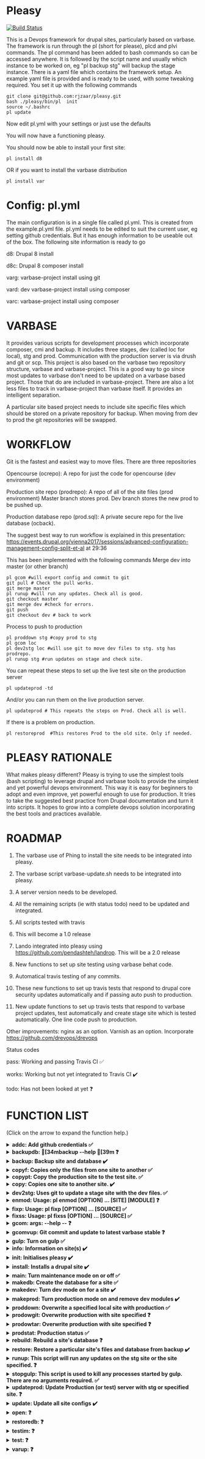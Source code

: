# Pleasy

[![Build Status](https://travis-ci.com/rjzaar/pleasy.svg?branch=master)](https://travis-ci.com/rjzaar/pleasy)

This is a Devops framework for drupal sites, particularly based on varbase.
The framework is run through the pl (short for please), plcd and plvi commands.
The pl command has been added to bash commands so can be accessed anywhere. It is followed by the script name and usually which instance to be worked on, eg "pl backup stg" will backup the stage instance.
There is a yaml file which contains the framework setup. An example yaml file is provided and is ready to be used, with some tweaking required.
You set it up with the following commands

```
git clone git@github.com:rjzaar/pleasy.git 
bash ./pleasy/bin/pl  init
source ~/.bashrc
pl update
```
Now edit pl.yml with your settings or just use the defaults

You will now have a functioning pleasy.

You should now be able to install your first site:
```
pl install d8
```
OR if you want to install the varbase distribution
```
pl install var
```

# Config: pl.yml

The main configuration is in a single file called pl.yml. This is created from the example.pl.yml file. pl.yml needs
to be edited to suit the current user, eg setting github credentials. But it has enough information to be useable 
out of the box. The following site information is ready to go

d8: Drupal 8 install

d8c: Drupal 8 composer install

varg: varbase-project install using git

vard: dev varbase-project install using composer

varc: varbase-project install using composer 

# VARBASE

It provides various scripts for development processes which incorporate composer, cmi and backup. It includes three 
stages, dev (called loc for local), stg and prod. Communication with the production server is via drush and git or scp.
This project is also based on the varbase two repository structure, varbase and varbase-project.
This is a good way to go since most updates to varbase don't need to be updated on a varbase based project.
Those that do are included in varbase-project.
There are also a lot less files to track in varbase-project than varbase itself.
It provides an intelligent separation.

A particular site based project needs to include site specific files which should be stored on a private 
repository for backup. When moving from dev to prod the git repositories will be swapped.

# WORKFLOW

Git is the fastest and easiest way to move files. There are three repositories

Opencourse (ocrepo): A repo for just the code for opencourse (dev environment)

Production site repo (prodrepo): A repo of all of the site files (prod environment) Master branch stores prod. Dev
branch stores the new prod to be pushed up.

Production database repo (prod.sql): A private secure repo for the live database (ocback).

The suggest best way to run workflow is explained in this presentation: 
https://events.drupal.org/vienna2017/sessions/advanced-configuration-management-config-split-et-al
  at 29:36
  
This has been implemented with the following commands
Merge dev into master (or other branch)
```
pl gcom #will export config and commit to git
git pull # Check the pull works.
git merge master
pl runup #will run any updates. Check all is good.
git checkout master 
git merge dev #check for errors.
git push
git checkout dev # back to work
```
Process to push to production
```
pl proddown stg #copy prod to stg
pl gcom loc
pl dev2stg loc #will use git to move dev files to stg. stg has prodrepo.
pl runup stg #run updates on stage and check site.
```
You can repeat these steps to set up the live test site on the production server

```
pl updateprod -td
```
And/or you can run them on the live production server.
```
pl updateprod # This repeats the steps on Prod. Check all is well.
```
If there is a problem on production.

```
pl restoreprod  #This restores Prod to the old site. Only if needed.
```
 
# PLEASY RATIONALE

What makes pleasy different? Pleasy is trying to use the simplest tools (bash scripting) to leverage drupal and varbase tools 
to provide the simplest and yet powerful devops environment. This way it is easy for beginners to adopt and even improve, yet
powerful enough to use for production. It tries to take the suggested best practice from Drupal documentation and turn it into
scripts. It hopes to grow into a complete devops solution incorporating the best tools and practices available. 

# ROADMAP

1) The varbase use of Phing to install the site needs to be integrated into pleasy.

2) The varbase script varbase-update.sh needs to be integrated into pleasy.

3) A server version needs to be developed.

4) All the remaining scripts (ie with status todo) need to be updated and integrated.

5) All scripts tested with travis

6) This will become a 1.0 release

7) Lando integrated into pleasy using https://github.com/pendashteh/landrop. This will be a 2.0 release

8) New functions to set up site testing using varbase behat code.

9) Automatical travis testing of any commits.

10) These new functions to set up travis tests that respond to drupal core security updates automatically and if passing auto push to production.

11) New update functions to set up travis tests that respond to varbase project updates, test automatically and create stage site which is tested automatically. One line code push to production.

Other improvements: nginx as an option. Varnish as an option. Incorporate https://github.com/drevops/drevops



Status codes

pass: Working and passing Travis CI :white_check_mark:

works: Working but not yet integrated to Travis CI :heavy_check_mark:

todo: Has not been looked at yet :question:


# FUNCTION LIST

(Click on the arrow to expand the function help.)


<details>

**<summary>addc: Add github credentials :white_check_mark: </summary>**
Usage: pl addc [OPTION]
  This script is used to add github credentials

  Mandatory arguments to long options are mandatory for short options too.
    -h --help               Display help (Currently displayed)

  Examples:
  pl addc 

</details>

<details>

**<summary>backupdb: [34mbackup --help [39m :question: </summary>**
--**BROKEN DOCUMENTATION**--
Backs up the database only
    Usage: pl backupdb [OPTION] ... [SOURCE]
  This script is used to backup a particular site's database.
  You just need to state the sitename, eg dev.

  Mandatory arguments to long options are mandatory for short options too.
    -h --help               Display help (Currently displayed)
    -m --message='msg'      Enter an optional message to accompany the backup

  Examples:
  pl backupdb -h
  pl backupdb dev
  pl backupdb tim -m 'First tim backup'
  pl backupdb --message='Love' love
  END HELP
--**BROKEN DOCUMENTATION**--

</details>

<details>

**<summary>backup: Backup site and database :heavy_check_mark: </summary>**
Usage: pl backup [OPTION] ... [SOURCE] [MESSAGE]
This script is used to backup a particular site's files and database.
You just need to state the sitename, eg dev and an optional message.

Mandatory arguments to long options are mandatory for short options too.
  -h --help               Display help (Currently displayed)
  -d --debug              Provide debug information when running this script.
  -g --git                Also create a git backup of site.

Examples:
pl backup -h
pl backup dev
pl backup tim 'First tim backup'
END HELP

</details>

<details>

**<summary>copyf: Copies only the files from one site to another :white_check_mark: </summary>**
Usage: pl copyf [OPTION] ... [SOURCE]
This script will copy one site to another site. It will copy only the files
but will set up the site settings. If no argument is given, it will copy dev
to stg If one argument is given it will copy dev to the site specified If two
arguments are give it will copy the first to the second.

Mandatory arguments to long options are mandatory for short options too.
  -h --help               Display help (Currently displayed)

Examples:

</details>

<details>

**<summary>copypt: Copy the production site to the test site. :white_check_mark: </summary>**
Usage: pl copypt [OPTION]
  This script is used to copy the production site to the test site. The site
  details are in pl.yml.

  Mandatory arguments to long options are mandatory for short options too.
    -h --help               Display help (Currently displayed)

  Examples:
  pl copypt 

</details>

<details>

**<summary>copy: Copies one site to another site. :heavy_check_mark: </summary>**
    Usage: pl copy [OPTION] ... [SOURCE] [DESTINATION]
This script will copy one site to another site. It will copy all
files, set up the site settings and import the database. If no
argument is given, it will copy dev to stg. If one argument is given it
will copy dev to the site specified. If two arguments are give it will
copy the first to the second.

Mandatory arguments to long options are mandatory for short options too.
  -h --help               Display help (Currently displayed)
  -d --debug              Provide debug information when running this script.

Examples:

</details>

<details>

**<summary>dev2stg: Uses git to update a stage site with the dev files. :white_check_mark: </summary>**
Usage: pl dev2stg [OPTION] ... [SOURCE]
This script will use git to update the files from dev repo (ocdev) on the stage
site dev to stg. If one argument is given it will copy dev to the site
specified. If two arguments are give it will copy the first to the second.
Presumes the dev git has already been pushed. Git is used for this rather than
simple file transfer so it follows the requirements in .gitignore.

Mandatory arguments to long options are mandatory for short options too.
  -h --help               Display help (Currently displayed)
  -d --debug              Provide debug information when running this script.

Examples:

</details>

<details>

**<summary>enmod: Usage: pl enmod [OPTION] ... [SITE] [MODULE] :question: </summary>**
--**BROKEN DOCUMENTATION**--
This script will install a module first using composer, then fix the file/dir
ownership and then enable the module using drush automatically.

Mandatory arguments to long options are mandatory for short options too.
  -h --help               Display help (Currently displayed)

Examples:
--**BROKEN DOCUMENTATION**--

</details>

<details>

**<summary>fixp: Usage: pl fixp [OPTION] ... [SOURCE] :white_check_mark: </summary>**
--**BROKEN DOCUMENTATION**--
This script is used to fix permissions of a Drupal site You just need to
state the sitename, eg dev.

Mandatory arguments to long options are mandatory for short options too.
  -h --help               Display help (Currently displayed)

Examples:
--**BROKEN DOCUMENTATION**--

</details>

<details>

**<summary>fixss: Usage: pl fixss [OPTION] ... [SOURCE] :white_check_mark: </summary>**
--**BROKEN DOCUMENTATION**--
This will fix (or set) the site settings in local.settings.php You just need
to state the sitename, eg dev.

Mandatory arguments to long options are mandatory for short options too.
  -h --help               Display help (Currently displayed)

Examples:
--**BROKEN DOCUMENTATION**--

</details>

<details>

**<summary>gcom: args:  --help -- :question: </summary>**
--**BROKEN DOCUMENTATION**--
Git commit code with optional backup
Usage: pl gcom [SITE] [MESSAGE] [OPTION]
This script will export config and git commit changes to [SITE] with [MESSAGE].\
If you have access rights, you can commit changes to pleasy itself by using pl
for [SITE] or pleasy.

OPTIONS
  -h --help               Display help (Currently displayed)
  -b --backup             Backup site after commit
  -v --verbose            Provide messages of what is happening
  -d --debug              Provide messages to help with debugging this function

Examples:
pl gcom loc "Fixed error on blah." -bv\
pl gcom pl "Improved gcom."
--**BROKEN DOCUMENTATION**--

</details>

<details>

**<summary>gcomvup: Git commit and update to latest varbase stable :question: </summary>**
Usage: pl gcomvup [OPTION] ... [SITE] [MESSAGE]
Varbase update, git commit changes and backup. This script follows the
correct path to git commit changes You just need to state the
sitename, eg dev.

Mandatory arguments to long options are mandatory for short options too.
  -h --help               Display help (Currently displayed)

Examples:
pl gcomvup -h
pl gcomvup dev (relative dev folder)
pl gcomvup tim 'First tim backup'
END HELP

</details>

<details>

**<summary>gulp: Turn on gulp :white_check_mark: </summary>**
Usage: pl gulp [OPTION] ... [SITE] [URL]
This script is used to set up gulp browser sync for a particular page. You
just need to state the sitename and optionally a particular page
, eg loc and http://pleasy.loc/sar

Mandatory arguments to long options are mandatory for short options too.
  -h --help               Display help (Currently displayed)

Examples:
pl gulp loc
pl gulp loc http://pleasy.loc/sar

END HELP

</details>

<details>

**<summary>info: Information on site(s) :heavy_check_mark: </summary>**
Usage: pl info [SITE] [TYPE] [OPTION]
This script is used to provide various information about a site.
You just need to state the sitename, eg dev and optionally the type of information

Mandatory arguments to long options are mandatory for short options too.
  -h --help               Display help (Currently displayed)
  -d --debug              Provide debug information when running this script.

Examples:
pl info -h
pl info dev
END HELP

</details>

<details>

**<summary>init: Initialises pleasy :heavy_check_mark: </summary>**
  Usage: pl init [OPTION]
This will set up pleasy and initialise the sites as per
pl.yml, including the current production shared database.
This will install many programs, which will be listed at
the end.

Mandatory arguments to long options are mandatory for short options too.
    -y --yes                Force all install options to yes (Recommended)
    -h --help               Display help (Currently displayed)
    -s --step={1,15}        FOR DEBUG USE, start at step number as seen in code
    -n --nopassword         Nopassword. This will give the user full sudo access without requireing a password!
                            This could be a security issue for some setups. Use with caution!
    -t --test            This option is only for test environments like Travis, eg there is no mysql root password.
    -l --lando              This will install lando

Examples:
git clone git@github.com:rjzaar/pleasy.git [sitename]  #eg git clone git@github.com:rjzaar/pleasy.git mysite.org
bash ./pleasy/bin/pl  init # or if using [sitename]
bash ./[sitename]/bin/pl init

then if debugging:

bash ./[sitename]/bin/pl init -s=6  # to start at step 6.

INSTALL LIST:
    sudo apt-get install gawk
    sudo $folderpath/scripts/lib/installsudoers.sh "$folderpath\/bin" $user
    sudo apt-get install apache2 php libapache2-mod-php php-mysql curl php-cli \
    php-gd php-mbstring php-gettext php-xml php-curl php-bz2 php-zip git unzip
    php-xdebug -y
    sudo apt-get -y install mysql-server
    sudo apt-get install phpmyadmin -y
    php -r "copy('https://getcomposer.org/installer', 'composer-setup.php');"
    HASH="$(wget -q -O - https://composer.github.io/installer.sig)"
    sudo php composer-setup.php --install-dir=/usr/local/bin --filename=composer
    curl https://drupalconsole.com/installer -L -o drupal.phar
    sudo apt install nodejs build-essential
    curl -L https://npmjs.com/install.sh | sh
    sudo apt install npm
    sudo npm install gulp-cli -g
    sudo npm install gulp -D
END OF HELP

</details>

<details>

**<summary>install: Installs a drupal site :heavy_check_mark: </summary>**
Usage: pl install site [OPTION]
This script is used to install a variety of drupal flavours particularly
opencourse This will use opencourse-project as a wrapper. It is presumed you
have already cloned opencourse-project.  You just need to specify the site name
as a single argument.  All the settings for that site are in pl.yml If no site
name is given then the default site is created.

Mandatory arguments to long options are mandatory for short options too.
  -h --help               Display help (Currently displayed)
  -y --yes                Auto Yes to all options
  -f --files              Only install site files. No database
  -s --step=[INT]         Restart at the step specified.
  -b --build-step=[INT]   Restart the build at step specified (step=6)
  -d --debug              Provide debug information when running this script.
  -t --test               This option is only for test environments like Travis, eg there is no mysql root password.
  -e --extras             Install extra features like yarn and bower

Examples:
pl install d8
pl install ins -b=6 #To start from installing the modules.
pl install loc -s=3 #start from composer install
END HELP

</details>

<details>

**<summary>main: Turn maintenance mode on or off :white_check_mark: </summary>**
Usage: pl main [OPTION] ... [SITE] [MODULES]
This script will turn maintenance mode on or off. You will need to specify the
site first than on or off, eg pl main loc on

Mandatory arguments to long options are mandatory for short options too.
  -h --help               Display help (Currently displayed)

Examples:
pl main loc on
pl main dev off
END HELP

</details>

<details>

**<summary>makedb: Create the database for a site :white_check_mark: </summary>**
Usage: pl makedb [OPTION] ... [SITE]
<ADD DESC HERE>

Mandatory arguments to long options are mandatory for short options too.
  -h --help               Display help (Currently displayed)
  -d --debug              Provide messages to help with debugging this function

Examples:
END HELP

</details>

<details>

**<summary>makedev: Turn dev mode on for a site :heavy_check_mark: </summary>**
Usage: pl makedev [OPTION] ... [SITE]
This script is used to turn on dev mode and enable dev modules.
You just need to state the sitename, eg stg.

Mandatory arguments to long options are mandatory for short options too.
  -h --help               Display help (Currently displayed)
  -d --debug              Provide debug information when running this script.

Examples:
pl makedev loc
END HELP

</details>

<details>

**<summary>makeprod: Turn production mode on and remove dev modules :heavy_check_mark: </summary>**
Usage: pl makeprod [OPTION] ... [SITE]
This script is used to turn off dev mode and uninstall dev modules.  You just
need to state the sitename, eg stg.

Mandatory arguments to long options are mandatory for short options too.
  -h --help               Display help (Currently displayed)
  -d --debug              Provide debug information when running this script.

Examples:
END HELP

</details>

<details>

**<summary>proddown: Overwrite a specified local site with production :white_check_mark: </summary>**
Usage: pl proddown [OPTION] ... [SITE]
This script is used to overwrite a local site with the actual external production
site. If no site specified, localprod will be used. The external site details are also set in pl.yml under prod: Note: once
the local site has been locally backedup, then it can just be restored from there
if need be.

Mandatory arguments to long options are mandatory for short options too.
  -h --help               Display help (Currently displayed)
  -s --step=[1-2]         Select step to proceed (If it stalls on a step)
  -d --debug              Provide messages to help with debugging this function


Examples:
pl proddown stg
pl proddown stg -s=2
pl proddown
END HELP

</details>

<details>

**<summary>prodowgit: Overwrite production with site specified :question: </summary>**
Usage: pl prodow [OPTION] ... [SITE]
This script will overwrite production with the site chosen It will first backup
prod The external site details are also set in pl.yml under prod:

Mandatory arguments to long options are mandatory for short options too.
  -h --help               Display help (Currently displayed)
  -y --yes                Auto Yes to all options
  -s --step=[INT]         Restart at the step specified.

Examples:
pl prodow stg
END HELP

</details>

<details>

**<summary>prodowtar: Overwrite production with site specified :question: </summary>**
Usage: pl prodow [OPTION] ... [SITE]
This script will overwrite production with the site chosen It will first backup
prod The external site details are also set in pl.yml under prod:

Mandatory arguments to long options are mandatory for short options too.
  -h --help               Display help (Currently displayed)
  -y --yes                Auto Yes to all options
  -s --step=[INT]         Restart at the step specified.

Examples:
pl prodowtar stg
END HELP

</details>

<details>

**<summary>prodstat: Production status :white_check_mark: </summary>**
Usage: pl prodow [OPTION] ... [SITE]
This script will provide the status of the production site

Mandatory arguments to long options are mandatory for short options too.
  -h --help               Display help (Currently displayed)

Examples:
pl prodstat
END HELP

</details>

<details>

**<summary>rebuild: Rebuild a site's database :question: </summary>**
Usage: pl rebuild [OPTION] ... [SITE]
This script is used to rebuild a particular site's database. You just need to
state the sitename, eg loc.

Mandatory arguments to long options are mandatory for short options too.
  -h --help               Display help (Currently displayed)

Examples:
END HELP

</details>

<details>

**<summary>restore: Restore a particular site's files and database from backup :heavy_check_mark: </summary>**
Usage: pl restore [FROM] [TO] [OPTION]
You just need to state the sitename, eg dev.
You can alternatively restore the site into a different site which is the second argument.
If the [FROM] site is prod, and the production method is git, git will be used to restore production

OPTIONS
  -h --help               Display help (Currently displayed)
  -d --debug              Provide debug information when running this script.
  -f --first              Use the latest backup
  -y --yes                Auto delete current content

Examples:
pl restore loc
pl restore loc stg -fy
pl restore -h
pl restore loc -d
pl restore prod stg

</details>

<details>

**<summary>runup: This script will run any updates on the stg site or the site specified. :question: </summary>**
Usage: pl runupdates [OPTION] ... [SOURCE]
This script presumes the files including composer.json have been updated in some way and will now run those updates.

Mandatory arguments to long options are mandatory for short options too.
  -h --help               Display help (Currently displayed)

Examples:
pl runup loc
pl runup test # This will run the updates on the external test server.

</details>

<details>

**<summary>stopgulp: This script is used to kill any processes started by gulp. There are no arguments required. :white_check_mark: </summary>**
--**BROKEN DOCUMENTATION**--

--**BROKEN DOCUMENTATION**--

</details>

<details>

**<summary>updateprod: Update Production (or test) server with stg or specified site. :question: </summary>**
Usage: pl updateprod [OPTION] ... [SITE] [MESSAGE]
This will copy stg or site specified to the production (or test) server and run
the updates on that server. It will also backup the server. It presumes the server
has git which will be used to restore the server if there was a problem.

Mandatory arguments to long options are mandatory for short options too.
  -h --help               Display help (Currently displayed)
  -d --debug              Provide debug information when running this script.
  -t --test               Update the test server not production.

Examples:
pl updateprod # This will use the site specified in pl.yml by sites: stg:
pl updateprod d8 # This will update production with the d8 site.
pl updateprod d8 -t # This will update the test site specified in pl.yml with the d8 site.

</details>

<details>

**<summary>update: Update all site configs :heavy_check_mark: </summary>**
Usage: pl update [OPTION]
This script will update the configs for all sites

Mandatory arguments to long options are mandatory for short options too.
  -h --help               Display help (Currently displayed)
  -d --debug              Provide debug information when running this script.

Examples:

</details>

<details>

**<summary>open:  :question: </summary>**
**DOCUMENTATION NOT IMPLEMENTED**

</details>

<details>

**<summary>restoredb:  :question: </summary>**
**DOCUMENTATION NOT IMPLEMENTED**

</details>

<details>

**<summary>testim:  :question: </summary>**
**DOCUMENTATION NOT IMPLEMENTED**

</details>

<details>

**<summary>test:  :question: </summary>**
**DOCUMENTATION NOT IMPLEMENTED**

</details>

<details>

**<summary>varup:  :question: </summary>**
**DOCUMENTATION NOT IMPLEMENTED**

</details>


